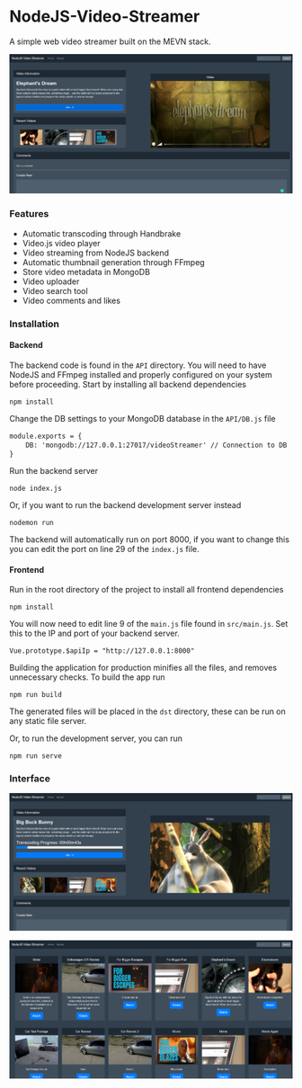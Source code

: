 # NodeJS-Video-Streamer
A simple web video streamer built on the MEVN stack.

![Video Player](https://raw.githubusercontent.com/jslightham/NodeJS-Video-Streamer/master/images/Video.png)

### Features

- Automatic transcoding through Handbrake
- Video.js video player
- Video streaming from NodeJS backend
- Automatic thumbnail generation through FFmpeg
- Store video metadata in MongoDB
- Video uploader
- Video search tool
- Video comments and likes

### Installation
#### Backend
The backend code is found in the `API` directory. You will need to have NodeJS and FFmpeg installed and properly configured on your system before proceeding.
Start by installing all backend dependencies
```
npm install
```
Change the DB settings to your MongoDB database in the `API/DB.js` file
```
module.exports = {
    DB: 'mongodb://127.0.0.1:27017/videoStreamer' // Connection to DB
}
```

Run the backend server
```
node index.js
```
Or, if you want to run the backend development server instead
```
nodemon run
```
The backend will automatically run on port 8000, if you want to change this you can edit the port on line 29 of the `index.js` file.

#### Frontend
Run in the root directory of the project to install all frontend dependencies
```
npm install
```
You will now need to edit line 9 of the `main.js` file found in `src/main.js`. Set this to the IP and port of your backend server.
```
Vue.prototype.$apiIp = "http://127.0.0.1:8000"
```
Building the application for production minifies all the files, and removes unnecessary checks. To build the app run
```
npm run build
```
The generated files will be placed in the ```dst``` directory, these can be run on any static file server.

Or, to run the development server, you can run
```
npm run serve
```
### Interface

![Transcoding](https://raw.githubusercontent.com/jslightham/NodeJS-Video-Streamer/master/images/Transcoding.png)

![Home](https://raw.githubusercontent.com/jslightham/NodeJS-Video-Streamer/master/images/Home.png)

